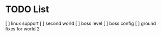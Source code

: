 # TODO List

[ ] linux support
[ ] second world
[ ] boss level
[ ] boss config
[ ] ground fixes for world 2
